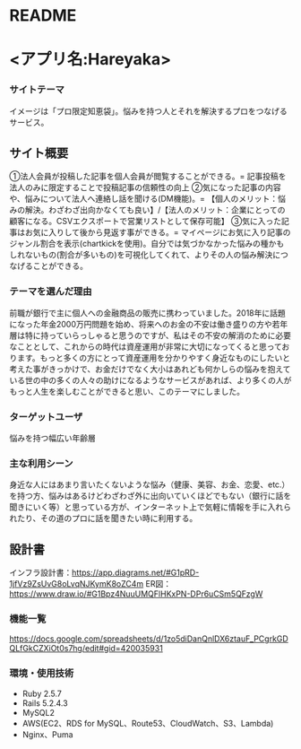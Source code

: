 # README

# <アプリ名:Hareyaka>

### サイトテーマ
イメージは「プロ限定知恵袋」。悩みを持つ人とそれを解決するプロをつなげるサービス。

## サイト概要
①法人会員が投稿した記事を個人会員が閲覧することができる。= 記事投稿を法人のみに限定することで投稿記事の信頼性の向上
②気になった記事の内容や、悩みについて法人へ連絡し話を聞ける(DM機能)。= 【個人のメリット：悩みの解決。わざわざ出向かなくても良い】/【法人のメリット：企業にとっての顧客になる。CSVエクスポートで営業リストとして保存可能】 
③気に入った記事はお気に入りして後から見返す事ができる。= マイページにお気に入り記事のジャンル割合を表示(chartkickを使用)。自分では気づかなかった悩みの種かもしれないもの(割合が多いもの)を可視化してくれて、よりその人の悩み解決につなげることができる。

### テーマを選んだ理由
前職が銀行で主に個人への金融商品の販売に携わっていました。2018年に話題になった年金2000万円問題を始め、将来へのお金の不安は働き盛りの方や若年層は特に持っていらっしゃると思うのですが、私はその不安の解消のために必要なこととして、これからの時代は資産運用が非常に大切になってくると思っております。もっと多くの方にとって資産運用を分かりやすく身近なものにしたいと考えた事がきっかけで、お金だけでなく大小はあれども何かしらの悩みを抱えている世の中の多くの人々の助けになるようなサービスがあれば、より多くの人がもっと人生を楽しむことができると思い、このテーマにしました。

### ターゲットユーザ
悩みを持つ幅広い年齢層

### 主な利用シーン
身近な人にはあまり言いたくないような悩み（健康、美容、お金、恋愛、etc.）を持つ方、悩みはあるけどわざわざ外に出向いていくほどでもない（銀行に話を聞きにいく等）と思っている方が、インターネット上で気軽に情報を手に入れられたり、その道のプロに話を聞きたい時に利用する。

## 設計書
インフラ設計書：https://app.diagrams.net/#G1pRD-1jfVz9ZsUvG8oLvqNJKymK8oZC4m
ER図：https://www.draw.io/#G1Bpz4NuuUMQFlHKxPN-DPr6uCSm5QFzgW

### 機能一覧
https://docs.google.com/spreadsheets/d/1zo5diDanQnlDX6ztauF_PCgrkGDQLfGkCZXiOt0s7hg/edit#gid=420035931

### 環境・使用技術
* Ruby 2.5.7
* Rails 5.2.4.3
* MySQL2
* AWS(EC2、RDS for MySQL、Route53、CloudWatch、S3、Lambda)
* Nginx、Puma